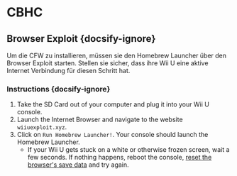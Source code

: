# CBHC

## Browser Exploit {docsify-ignore}

Um die CFW zu installieren, müssen sie den Homebrew Launcher über den Browser Exploit starten. Stellen sie sicher, dass ihre Wii U eine aktive Internet Verbindung für diesen Schritt hat.
### Instructions {docsify-ignore}

1. Take the SD Card out of your computer and plug it into your Wii U console.
1. Launch the Internet Browser and navigate to the website `wiiuexploit.xyz`.
1. Click on `Run Homebrew Launcher!`. Your console should launch the Homebrew Launcher.
    - If your Wii U gets stuck on a white or otherwise frozen screen, wait a few seconds. If nothing happens, reboot the console, [reset the browser's save data](https://en-americas-support.nintendo.com/app/answers/detail/a_id/1507/~/how-to-delete-the-internet-browser-history) and try again.
